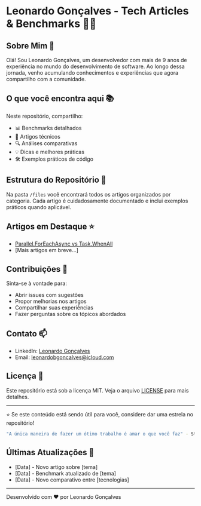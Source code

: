 # Leonardo Gonçalves - Tech Articles & Benchmarks 👨‍💻

## Sobre Mim 🚀
Olá! Sou Leonardo Gonçalves, um desenvolvedor com mais de 9 anos de experiência no mundo do desenvolvimento de software. Ao longo dessa jornada, venho acumulando conhecimentos e experiências que agora compartilho com a comunidade.

## O que você encontra aqui 📚
Neste repositório, compartilho:
- 📊 Benchmarks detalhados
- 📝 Artigos técnicos
- 🔍 Análises comparativas
- 💡 Dicas e melhores práticas
- 🛠️ Exemplos práticos de código

## Estrutura do Repositório 📂
Na pasta `/files` você encontrará todos os artigos organizados por categoria. Cada artigo é cuidadosamente documentado e inclui exemplos práticos quando aplicável.

## Artigos em Destaque ⭐
- [Parallel.ForEachAsync vs Task.WhenAll](https://github.com/LeonardoGonSantos/files/blob/main/parallels.ForEachAsync_vs_Task.WhenAll.md)
- [Mais artigos em breve...]

## Contribuições 🤝
Sinta-se à vontade para:
- Abrir issues com sugestões
- Propor melhorias nos artigos
- Compartilhar suas experiências
- Fazer perguntas sobre os tópicos abordados

## Contato 📫
- LinkedIn: [Leonardo Gonçalves](https://www.linkedin.com/in/leonardogoncalvesdevback/)
- Email: leonardobgoncalves@icloud.com

## Licença 📜
Este repositório está sob a licença MIT. Veja o arquivo [LICENSE](LICENSE) para mais detalhes.

---
⭐ Se este conteúdo está sendo útil para você, considere dar uma estrela no repositório!

```bash
"A única maneira de fazer um ótimo trabalho é amar o que você faz" - Steve Jobs
```

## Últimas Atualizações 🔄
- [Data] - Novo artigo sobre [tema]
- [Data] - Benchmark atualizado de [tema]
- [Data] - Novo comparativo entre [tecnologias]

---
Desenvolvido com ❤️ por Leonardo Gonçalves
